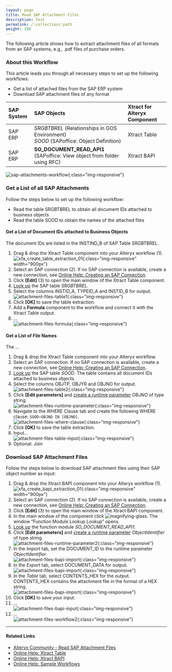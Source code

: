 ```yaml
---
layout: page
title: Read SAP Attachment Files 
description: Test
permalink: /:collection/:path
weight: 180
---
```


The following article shows how to extract attachment files of all formats from an SAP systems, e.g., .pdf files of purchase orders.<br>

### About this Workflow

This article leads you through all necessary steps to set up the following workflows:
- Get a list of attached files from the SAP ERP system
- Download SAP attachment files of any format

| SAP System | SAP Objects | Xtract for Alteryx Component |
| :------ |:--- | :--- |
| SAP ERP | *SRGBTBREL* (Relationships in GOS Environment) <br>*SOOD* (SAPoffice: Object Definition) | Xtract Table |
| SAP ERP | **SO_DOCUMENT_READ_API1** (SAPoffice: View object from folder using RFC) | Xtract BAPI |

<!---
You can download the Alteryx workflow for this application in the [Alteryx Community - Read SAP Attachment Files](...).
-->

![sap-attachments-workflow](/img/contents/xfa/sap-attachments-workflow.png){:class="img-responsive"}



### Get a List of all SAP Attachments

Follow the steps below to set up the following workflow:
- Read the table SRGBTBREL to obtain all document IDs attached to business objects
- Read the table SOOD to obtain the names of the attached files

#### Get a List of Document IDs attached to Business Objects

The document IDs are listed in the INSTIND_B of SAP Table SRGBTBREL.

1. Drag & drop the Xtract Table component into your Alteryx workflow (1).<br>
![xfa_create_table_extraction_01](/img/contents/xfa/xfa_create_table_extraction_01.png){:class="img-responsive" width="900px"}
2. Select an SAP connection (2). If no SAP connection is available, create a new connection, see [Online Help: Creating an SAP Connection](https://help.theobald-software.com/en/xtract-for-alteryx/sap-connection).
3. Click **[Edit]** (3) to open the main window of the Xtract Table component.
4. [Look up](https://help.theobald-software.com/en/xtract-for-alteryx/table/extract-table-data#look-up-a-table) the SAP table *SRGBTBREL*.
5. Select the columns INSTID_A, TYPEID_A and INSTID_B for output.<br>
![attachment-files-table1](/img/contents/xfa/attachment-files-table1.png){:class="img-responsive"}
6. Click **[OK]** to save the table extraction.
7. Add a **Formula** component to the workflow and connect it with the Xtract Table output.
8. ... <br>
![attachment-files-formula](/img/contents/xfa/attachment-files-formula.png){:class="img-responsive"}

#### Get a List of File Names

The ...

1. Drag & drop the Xtract Table component into your Alteryx workflow.
2. Select an SAP connection. If no SAP connection is available, create a new connection, see [Online Help: Creating an SAP Connection](https://help.theobald-software.com/en/xtract-for-alteryx/sap-connection).
3. [Look up](https://help.theobald-software.com/en/xtract-for-alteryx/table/extract-table-data#look-up-a-table) the SAP table *SOOD*. The table contains all document IDs attached to business objects.
4. Select the columns OBJTP, OBJYR and OBJNO for output.<br>
![attachment-files-table2](/img/contents/xfa/attachment-files-table2.png){:class="img-responsive"}
5. Click **[Edit parameters]** and [create a runtime parameter](https://help.theobald-software.com/en/xtract-for-alteryx/table/edit-runtime-parameters) *OBJNO* of type string.<br>
![attachment-files-runtime-parameter](/img/contents/xfa/attachment-files-runtime-parameter.png){:class="img-responsive"}
6. Navigate to the WHERE Clause tab and create the following WHERE clause: `SOOD~OBJNO IN [OBJNO]`. <br>
![attachment-files-where-clause](/img/contents/xfa/attachment-files-where-clause.png){:class="img-responsive"}
7. Click **[OK]** to save the table extraction.
8. Input... <br>
![attachment-files-table-input](/img/contents/xfa/attachment-files-table-input.png){:class="img-responsive"}
9. Optional: Join<br>

<!---
![attachment-files-workflow1](/img/contents/xfa/attachment-files-workflow1.png){:class="img-responsive"}
-->

### Download SAP Attachment Files

Follow the steps below to download SAP attachment files using their SAP object number as input:

1. Drag & drop the Xtract BAPI component into your Alteryx workflow (1).<br>
![xfa_create_bapi_extraction_01](/img/contents/xfa/xfa_create_bapi_extraction_01.png){:class="img-responsive" width="900px"}
2. Select an SAP connection (2). If no SAP connection is available, create a new connection, see [Online Help: Creating an SAP Connection](https://help.theobald-software.com/en/xtract-for-alteryx/sap-connection).
3. Click **[Edit]** (3) to open the main window of the Xtract BAPI component.
4. In the main window of the component click ![magnifying-glass](/img/contents/icons/magnifying-glass.png). The window “Function Module Lookup Lookup” opens.
5. [Look up](https://help.theobald-software.com/en/xtract-for-alteryx/bapi/bapi-extraction-define#look-up-a-bapi) the function module *SO_DOCUMENT_READ_API1*.
6. Click **[Edit parameters]** and [create a runtime parameter](https://help.theobald-software.com/en/xtract-for-alteryx/bapi/edit-runtime-parameters) *ObjectIdentifier* of type string.<br>
![attachment-files-runtime-parameter2](/img/contents/xfa/attachment-files-runtime-parameter2.png){:class="img-responsive"}
7. In the *Import* tab, set the DOCUMENT_ID to the runtime parameter *ObjectIdentifier*.<br>
![attachment-files-bapi-import](/img/contents/xfa/attachment-files-bapi-import.png){:class="img-responsive"}
8. In the *Export* tab, select DOCUMENT_DATA for output.<br>
![attachment-files-bapi-import](/img/contents/xfa/attachment-files-bapi-import.png){:class="img-responsive"}
9. In the *Table* tab, select CONTENTS_HEX for the output. CONTENTS_HEX contains the attachment file in the format of a HEX string.<br>
![attachment-files-bapi-import](/img/contents/xfa/attachment-files-bapi-import.png){:class="img-responsive"}
10. Click **[OK]** to save your input.
11. ...<br>
![attachment-files-bapi-input](/img/contents/xfa/attachment-files-bapi-input.png){:class="img-responsive"}
12. ... <br>
![attachment-files-workflow2](/img/contents/xfa/attachment-files-workflow2.png){:class="img-responsive"}


*****
#### Related Links
- [Alteryx Community - Read SAP Attachment Files](...)
- [Online Help: Xtract Table](https://help.theobald-software.com/en/xtract-for-alteryx/table)
- [Online Help: Xtract BAPI](https://help.theobald-software.com/en/xtract-for-alteryx/bapi)
- [Online Help: Sample Workflows](https://help.theobald-software.com/en/xtract-for-alteryx/sample-workflows)
